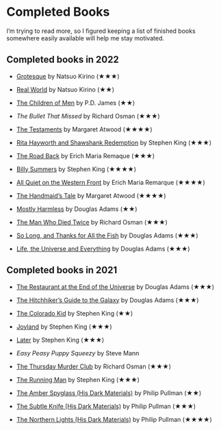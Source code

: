 <!---
  # This file is distributed under the Creative Commons Attribution 4.0
  # International License. To view a copy of this license, please visit
  # <http://creativecommons.org/licenses/by/4.0/>.

  collections:
    - 'notes'
    - 'reading'
  twigTemplate: .templates/base-note.html.twig
--->

Completed Books
===============

I’m trying to read more, so I figured keeping a list of finished books
somewhere easily available will help me stay motivated.


## Completed books in 2022

- [Grotesque][] by Natsuo Kirino (★★★)
- [Real World][] by Natsuo Kirino (★★)
- [The Children of Men][] by P.D. James (★★)
- *The Bullet That Missed* by Richard Osman (★★★)
- [The Testaments][] by Margaret Atwood (★★★★)
- [Rita Hayworth and Shawshank Redemption][] by Stephen King (★★★)
- [The Road Back][] by Erich Maria Remaque (★★★)
- [Billy Summers][] by Stephen King (★★★★)
- [All Quiet on the Western Front][] by Erich Maria Remarque (★★★★)
- [The Handmaid’s Tale][] by Margaret Atwood (★★★★)
- [Mostly Harmless][] by Douglas Adams (★★)
- [The Man Who Died Twice][] by Richard Osman (★★★)
- [So Long, and Thanks for All the Fish][] by Douglas Adams (★★★)
- [Life, the Universe and Everything][] by Douglas Adams (★★★)

  [Grotesque]: <https://en.wikipedia.org/wiki/Grotesque_(novel)>
  [Real World]: <https://en.wikipedia.org/wiki/Real_World_(novel)>
  [The Children of Men]: <https://en.wikipedia.org/wiki/The_Children_of_Men>
  [The Testaments]: <https://en.wikipedia.org/wiki/The_Testaments>
  [Rita Hayworth and Shawshank Redemption]: <https://en.wikipedia.org/wiki/Rita_Hayworth_and_Shawshank_Redemption>
  [The Road Back]: <https://en.wikipedia.org/wiki/The_Road_Back>
  [Billy Summers]: <https://en.wikipedia.org/wiki/Billy_Summers>
  [All Quiet on the Western Front]: <https://en.wikipedia.org/wiki/All_Quiet_on_the_Western_Front>
  [The Handmaid’s Tale]: <https://en.wikipedia.org/wiki/The_Handmaid's_Tale>
  [Mostly Harmless]: <https://en.wikipedia.org/wiki/Mostly_Harmless>
  [The Man Who Died Twice]: <https://en.wikipedia.org/wiki/The_Man_Who_Died_Twice_(novel)>
  [So Long, and Thanks for All the Fish]: <https://en.wikipedia.org/wiki/So_Long,_and_Thanks_for_All_the_Fish>
  [Life, the Universe and Everything]: <https://en.wikipedia.org/wiki/Life,_the_Universe_and_Everything>


## Completed books in 2021

- [The Restaurant at the End of the Universe][] by Douglas Adams (★★★)
- [The Hitchhiker’s Guide to the Galaxy][] by Douglas Adams (★★★)
- [The Colorado Kid][] by Stephen King (★★)
- [Joyland][] by Stephen King (★★★)
- [Later][] by Stephen King (★★★)
- *Easy Peasy Puppy Squeezy* by Steve Mann
- [The Thursday Murder Club][] by Richard Osman (★★★)
- [The Running Man][] by Stephen King (★★★)
- [The Amber Spyglass (His Dark Materials)][] by Philip Pullman (★★)
- [The Subtle Knife (His Dark Materials)][] by Philip Pullman (★★★)
- [The Northern Lights (His Dark Materials)][] by Philip Pullman (★★★★)

  [The Restaurant at the End of the Universe]: <https://en.wikipedia.org/wiki/The_Restaurant_at_the_End_of_the_Universe>
  [The Hitchhiker’s Guide to the Galaxy]: <https://en.wikipedia.org/wiki/The_Hitchhiker%27s_Guide_to_the_Galaxy_(novel)>
  [The Colorado Kid]: <https://en.wikipedia.org/wiki/The_Colorado_Kid>
  [Joyland]: <https://en.wikipedia.org/wiki/Joyland_(King_novel)>
  [Later]: <https://en.wikipedia.org/wiki/Later_(novel)>
  [The Thursday Murder Club]: <https://en.wikipedia.org/wiki/The_Thursday_Murder_Club>
  [The Running Man]: <https://en.wikipedia.org/wiki/The_Running_Man_(novel)>
  [The Amber Spyglass (His Dark Materials)]: <https://en.wikipedia.org/wiki/The_Amber_Spyglass>
  [The Subtle Knife (His Dark Materials)]: <https://en.wikipedia.org/wiki/The_Subtle_Knife>
  [The Northern Lights (His Dark Materials)]: <https://en.wikipedia.org/wiki/Northern_Lights_(Pullman_novel)>

